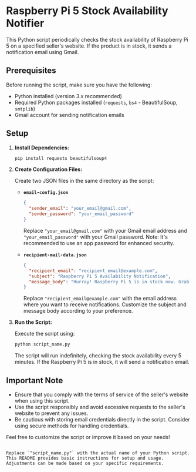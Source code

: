 # Raspberry Pi 5 Stock Availability Notifier

This Python script periodically checks the stock availability of Raspberry Pi 5 on a specified seller's website. If the product is in stock, it sends a notification email using Gmail.

## Prerequisites

Before running the script, make sure you have the following:

- Python installed (version 3.x recommended)
- Required Python packages installed (`requests`, `bs4` - BeautifulSoup, `smtplib`)
- Gmail account for sending notification emails

## Setup

1. **Install Dependencies:**

   ```bash
   pip install requests beautifulsoup4
   ```

2. **Create Configuration Files:**

   Create two JSON files in the same directory as the script:

   - **`email-config.json`**

     ```json
     {
       "sender_email": "your_email@gmail.com",
       "sender_password": "your_email_password"
     }
     ```

     Replace `"your_email@gmail.com"` with your Gmail email address and `"your_email_password"` with your Gmail password. Note: It's recommended to use an app password for enhanced security.

   - **`recipient-mail-data.json`**

     ```json
     {
       "recipient_email": "recipient_email@example.com",
       "subject": "Raspberry Pi 5 Availability Notification",
       "message_body": "Hurray! Raspberry Pi 5 is in stock now. Grab it before it's gone!"
     }
     ```

     Replace `"recipient_email@example.com"` with the email address where you want to receive notifications. Customize the subject and message body according to your preference.

3. **Run the Script:**

   Execute the script using:

   ```bash
   python script_name.py
   ```

   The script will run indefinitely, checking the stock availability every 5 minutes. If the Raspberry Pi 5 is in stock, it will send a notification email.

## Important Note

- Ensure that you comply with the terms of service of the seller's website when using this script.
- Use the script responsibly and avoid excessive requests to the seller's website to prevent any issues.
- Be cautious with storing email credentials directly in the script. Consider using secure methods for handling credentials.

Feel free to customize the script or improve it based on your needs!
```

Replace `"script_name.py"` with the actual name of your Python script. This README provides basic instructions for setup and usage. Adjustments can be made based on your specific requirements.
